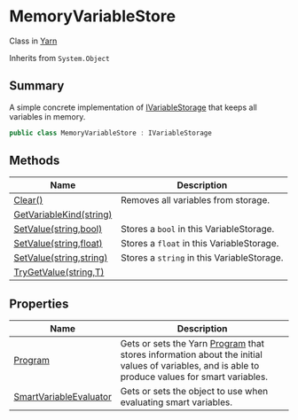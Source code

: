 # MemoryVariableStore

Class in [Yarn](yarn.md)

Inherits from `System.Object`

## Summary

A simple concrete implementation of [IVariableStorage](yarn.ivariablestorage.md) that keeps all variables in memory.

```csharp
public class MemoryVariableStore : IVariableStorage
```

## Methods

| Name                                                                   | Description                                |
| ---------------------------------------------------------------------- | ------------------------------------------ |
| [Clear()](yarn.memoryvariablestore.clear.md)                           | Removes all variables from storage.        |
| [GetVariableKind(string)](yarn.memoryvariablestore.getvariablekind.md) |                                            |
| [SetValue(string,bool)](yarn.memoryvariablestore.setvalue-3.md)        | Stores a `bool` in this VariableStorage.   |
| [SetValue(string,float)](yarn.memoryvariablestore.setvalue-2.md)       | Stores a `float` in this VariableStorage.  |
| [SetValue(string,string)](yarn.memoryvariablestore.setvalue-1.md)      | Stores a `string` in this VariableStorage. |
| [TryGetValue(string,T)](yarn.memoryvariablestore.trygetvalue.md)       |                                            |

## Properties

| Name                                                                         | Description                                                                                                                                                                        |
| ---------------------------------------------------------------------------- | ---------------------------------------------------------------------------------------------------------------------------------------------------------------------------------- |
| [Program](yarn.memoryvariablestore.program.md)                               | Gets or sets the Yarn [Program](yarn.ivariableaccess.program.md) that stores information about the initial values of variables, and is able to produce values for smart variables. |
| [SmartVariableEvaluator](yarn.memoryvariablestore.smartvariableevaluator.md) | Gets or sets the object to use when evaluating smart variables.                                                                                                                    |
